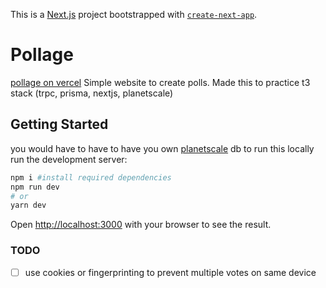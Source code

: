 This is a [Next.js](https://nextjs.org/) project bootstrapped with [`create-next-app`](https://github.com/vercel/next.js/tree/canary/packages/create-next-app).

# Pollage 
[pollage on vercel](https://pollage.vercel.app)
Simple website to create polls. Made this to practice t3 stack (trpc, prisma, nextjs, planetscale)
## Getting Started
you would have to have to have you own [planetscale](https://auth.planetscale.com/sign-up) db to run this locally
run the development server:

```bash
npm i #install required dependencies
npm run dev
# or
yarn dev
```

Open [http://localhost:3000](http://localhost:3000) with your browser to see the result.
### TODO
 - [ ] use cookies or fingerprinting to prevent multiple votes on same device


